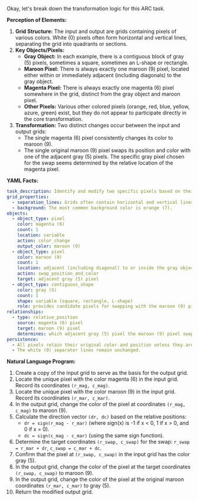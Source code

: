 Okay, let's break down the transformation logic for this ARC task.

**Perception of Elements:**

1.  **Grid Structure:** The input and output are grids containing pixels of various colors. White (0) pixels often form horizontal and vertical lines, separating the grid into quadrants or sections.
2.  **Key Objects/Pixels:**
    *   **Gray Object:** In each example, there is a contiguous block of gray (5) pixels, sometimes a square, sometimes an L-shape or rectangle.
    *   **Maroon Pixel:** There is always exactly one maroon (9) pixel, located either within or immediately adjacent (including diagonals) to the gray object.
    *   **Magenta Pixel:** There is always exactly one magenta (6) pixel somewhere in the grid, distinct from the gray object and maroon pixel.
    *   **Other Pixels:** Various other colored pixels (orange, red, blue, yellow, azure, green) exist, but they do not appear to participate directly in the core transformation.
3.  **Transformation:** Two distinct changes occur between the input and output grids:
    *   The single magenta (6) pixel consistently changes its color to maroon (9).
    *   The single original maroon (9) pixel swaps its position and color with one of the adjacent gray (5) pixels. The specific gray pixel chosen for the swap seems determined by the relative location of the magenta pixel.

**YAML Facts:**


```yaml
task_description: Identify and modify two specific pixels based on their color and relative positions.
grid_properties:
  - separation_lines: Grids often contain horizontal and vertical lines of white (0) pixels.
  - background: The most common background color is orange (7).
objects:
  - object_type: pixel
    color: magenta (6)
    count: 1
    location: variable
    action: color_change
    output_color: maroon (9)
  - object_type: pixel
    color: maroon (9)
    count: 1
    location: adjacent (including diagonal) to or inside the gray object
    action: swap_position_and_color
    target: adjacent gray (5) pixel
  - object_type: contiguous_shape
    color: gray (5)
    count: 1
    shape: variable (square, rectangle, L-shape)
    role: provides candidate pixels for swapping with the maroon (9) pixel
relationships:
  - type: relative_position
    source: magenta (6) pixel
    target: maroon (9) pixel
    determines: which adjacent gray (5) pixel the maroon (9) pixel swaps with. The direction of the swap (delta_row, delta_col) corresponds to the sign of the difference in coordinates between the magenta and maroon pixels.
persistence:
  - All pixels retain their original color and position unless they are the magenta (6) pixel or the maroon (9)/gray (5) pair involved in the swap.
  - The white (0) separator lines remain unchanged.
```


**Natural Language Program:**

1.  Create a copy of the input grid to serve as the basis for the output grid.
2.  Locate the unique pixel with the color magenta (6) in the input grid. Record its coordinates `(r_mag, c_mag)`.
3.  Locate the unique pixel with the color maroon (9) in the input grid. Record its coordinates `(r_mar, c_mar)`.
4.  In the output grid, change the color of the pixel at coordinates `(r_mag, c_mag)` to maroon (9).
5.  Calculate the direction vector `(dr, dc)` based on the relative positions:
    *   `dr = sign(r_mag - r_mar)` (where sign(x) is -1 if x < 0, 1 if x > 0, and 0 if x = 0).
    *   `dc = sign(c_mag - c_mar)` (using the same sign function).
6.  Determine the target coordinates `(r_swap, c_swap)` for the swap: `r_swap = r_mar + dr`, `c_swap = c_mar + dc`.
7.  Confirm that the pixel at `(r_swap, c_swap)` in the input grid has the color gray (5).
8.  In the output grid, change the color of the pixel at the target coordinates `(r_swap, c_swap)` to maroon (9).
9.  In the output grid, change the color of the pixel at the original maroon coordinates `(r_mar, c_mar)` to gray (5).
10. Return the modified output grid.